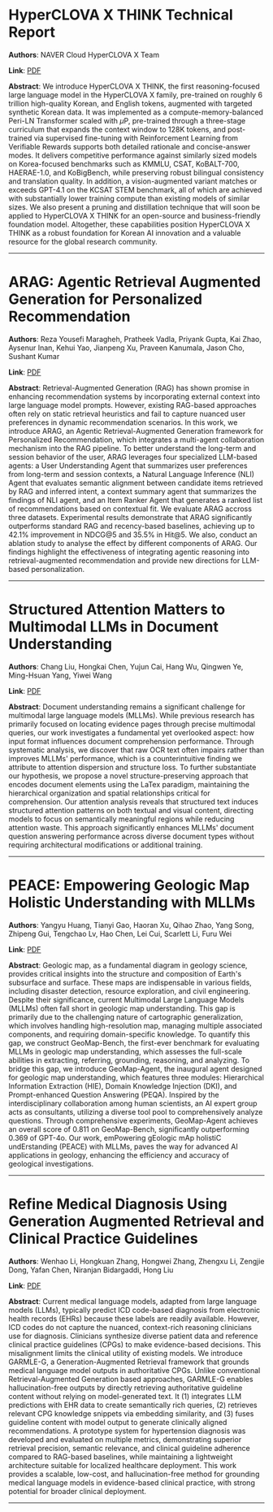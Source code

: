 # HyperCLOVA X THINK Technical Report 

**Authors**: NAVER Cloud HyperCLOVA X Team  

**Link**: [PDF](https://arxiv.org/pdf/2506.22403)  

**Abstract**: We introduce HyperCLOVA X THINK, the first reasoning-focused large language model in the HyperCLOVA X family, pre-trained on roughly $6$ trillion high-quality Korean, and English tokens, augmented with targeted synthetic Korean data. It was implemented as a compute-memory-balanced Peri-LN Transformer scaled with $\mu$P, pre-trained through a three-stage curriculum that expands the context window to $128$K tokens, and post-trained via supervised fine-tuning with Reinforcement Learning from Verifiable Rewards supports both detailed rationale and concise-answer modes. It delivers competitive performance against similarly sized models on Korea-focused benchmarks such as KMMLU, CSAT, KoBALT-700, HAERAE-1.0, and KoBigBench, while preserving robust bilingual consistency and translation quality. In addition, a vision-augmented variant matches or exceeds GPT-4.1 on the KCSAT STEM benchmark, all of which are achieved with substantially lower training compute than existing models of similar sizes. We also present a pruning and distillation technique that will soon be applied to HyperCLOVA X THINK for an open-source and business-friendly foundation model. Altogether, these capabilities position HyperCLOVA X THINK as a robust foundation for Korean AI innovation and a valuable resource for the global research community. 

---
# ARAG: Agentic Retrieval Augmented Generation for Personalized Recommendation 

**Authors**: Reza Yousefi Maragheh, Pratheek Vadla, Priyank Gupta, Kai Zhao, Aysenur Inan, Kehui Yao, Jianpeng Xu, Praveen Kanumala, Jason Cho, Sushant Kumar  

**Link**: [PDF](https://arxiv.org/pdf/2506.21931)  

**Abstract**: Retrieval-Augmented Generation (RAG) has shown promise in enhancing recommendation systems by incorporating external context into large language model prompts. However, existing RAG-based approaches often rely on static retrieval heuristics and fail to capture nuanced user preferences in dynamic recommendation scenarios. In this work, we introduce ARAG, an Agentic Retrieval-Augmented Generation framework for Personalized Recommendation, which integrates a multi-agent collaboration mechanism into the RAG pipeline. To better understand the long-term and session behavior of the user, ARAG leverages four specialized LLM-based agents: a User Understanding Agent that summarizes user preferences from long-term and session contexts, a Natural Language Inference (NLI) Agent that evaluates semantic alignment between candidate items retrieved by RAG and inferred intent, a context summary agent that summarizes the findings of NLI agent, and an Item Ranker Agent that generates a ranked list of recommendations based on contextual fit. We evaluate ARAG accross three datasets. Experimental results demonstrate that ARAG significantly outperforms standard RAG and recency-based baselines, achieving up to 42.1% improvement in NDCG@5 and 35.5% in Hit@5. We also, conduct an ablation study to analyse the effect by different components of ARAG. Our findings highlight the effectiveness of integrating agentic reasoning into retrieval-augmented recommendation and provide new directions for LLM-based personalization. 

---
# Structured Attention Matters to Multimodal LLMs in Document Understanding 

**Authors**: Chang Liu, Hongkai Chen, Yujun Cai, Hang Wu, Qingwen Ye, Ming-Hsuan Yang, Yiwei Wang  

**Link**: [PDF](https://arxiv.org/pdf/2506.21600)  

**Abstract**: Document understanding remains a significant challenge for multimodal large language models (MLLMs). While previous research has primarily focused on locating evidence pages through precise multimodal queries, our work investigates a fundamental yet overlooked aspect: how input format influences document comprehension performance. Through systematic analysis, we discover that raw OCR text often impairs rather than improves MLLMs' performance, which is a counterintuitive finding we attribute to attention dispersion and structure loss. To further substantiate our hypothesis, we propose a novel structure-preserving approach that encodes document elements using the LaTex paradigm, maintaining the hierarchical organization and spatial relationships critical for comprehension. Our attention analysis reveals that structured text induces structured attention patterns on both textual and visual content, directing models to focus on semantically meaningful regions while reducing attention waste. This approach significantly enhances MLLMs' document question answering performance across diverse document types without requiring architectural modifications or additional training. 

---
# PEACE: Empowering Geologic Map Holistic Understanding with MLLMs 

**Authors**: Yangyu Huang, Tianyi Gao, Haoran Xu, Qihao Zhao, Yang Song, Zhipeng Gui, Tengchao Lv, Hao Chen, Lei Cui, Scarlett Li, Furu Wei  

**Link**: [PDF](https://arxiv.org/pdf/2501.06184)  

**Abstract**: Geologic map, as a fundamental diagram in geology science, provides critical insights into the structure and composition of Earth's subsurface and surface. These maps are indispensable in various fields, including disaster detection, resource exploration, and civil engineering. Despite their significance, current Multimodal Large Language Models (MLLMs) often fall short in geologic map understanding. This gap is primarily due to the challenging nature of cartographic generalization, which involves handling high-resolution map, managing multiple associated components, and requiring domain-specific knowledge. To quantify this gap, we construct GeoMap-Bench, the first-ever benchmark for evaluating MLLMs in geologic map understanding, which assesses the full-scale abilities in extracting, referring, grounding, reasoning, and analyzing. To bridge this gap, we introduce GeoMap-Agent, the inaugural agent designed for geologic map understanding, which features three modules: Hierarchical Information Extraction (HIE), Domain Knowledge Injection (DKI), and Prompt-enhanced Question Answering (PEQA). Inspired by the interdisciplinary collaboration among human scientists, an AI expert group acts as consultants, utilizing a diverse tool pool to comprehensively analyze questions. Through comprehensive experiments, GeoMap-Agent achieves an overall score of 0.811 on GeoMap-Bench, significantly outperforming 0.369 of GPT-4o. Our work, emPowering gEologic mAp holistiC undErstanding (PEACE) with MLLMs, paves the way for advanced AI applications in geology, enhancing the efficiency and accuracy of geological investigations. 

---
# Refine Medical Diagnosis Using Generation Augmented Retrieval and Clinical Practice Guidelines 

**Authors**: Wenhao Li, Hongkuan Zhang, Hongwei Zhang, Zhengxu Li, Zengjie Dong, Yafan Chen, Niranjan Bidargaddi, Hong Liu  

**Link**: [PDF](https://arxiv.org/pdf/2506.21615)  

**Abstract**: Current medical language models, adapted from large language models (LLMs), typically predict ICD code-based diagnosis from electronic health records (EHRs) because these labels are readily available. However, ICD codes do not capture the nuanced, context-rich reasoning clinicians use for diagnosis. Clinicians synthesize diverse patient data and reference clinical practice guidelines (CPGs) to make evidence-based decisions. This misalignment limits the clinical utility of existing models. We introduce GARMLE-G, a Generation-Augmented Retrieval framework that grounds medical language model outputs in authoritative CPGs. Unlike conventional Retrieval-Augmented Generation based approaches, GARMLE-G enables hallucination-free outputs by directly retrieving authoritative guideline content without relying on model-generated text. It (1) integrates LLM predictions with EHR data to create semantically rich queries, (2) retrieves relevant CPG knowledge snippets via embedding similarity, and (3) fuses guideline content with model output to generate clinically aligned recommendations. A prototype system for hypertension diagnosis was developed and evaluated on multiple metrics, demonstrating superior retrieval precision, semantic relevance, and clinical guideline adherence compared to RAG-based baselines, while maintaining a lightweight architecture suitable for localized healthcare deployment. This work provides a scalable, low-cost, and hallucination-free method for grounding medical language models in evidence-based clinical practice, with strong potential for broader clinical deployment. 

---
